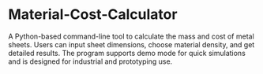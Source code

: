 # Material-Cost-Calculator
A Python-based command-line tool to calculate the mass and cost of metal sheets. Users can input sheet dimensions, choose material density, and get detailed results. The program supports demo mode for quick simulations and is designed for industrial and prototyping use.
